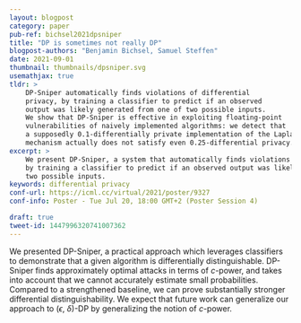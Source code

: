 ```yaml
---
layout: blogpost
category: paper
pub-ref: bichsel2021dpsniper
title: "DP is sometimes not really DP"
blogpost-authors: "Benjamin Bichsel, Samuel Steffen"
date: 2021-09-01
thumbnail: thumbnails/dpsniper.svg
usemathjax: true
tldr: >
    DP-Sniper automatically finds violations of differential 
    privacy, by training a classifier to predict if an observed 
    output was likely generated from one of two possible inputs. 
    We show that DP-Sniper is effective in exploiting floating-point 
    vulnerabilities of naively implemented algorithms: we detect that
    a supposedly 0.1-differentially private implementation of the Laplace
    mechanism actually does not satisfy even 0.25-differential privacy.
excerpt: >
    We present DP-Sniper, a system that automatically finds violations of differential privacy,
    by training a classifier to predict if an observed output was likely generated from one of
    two possible inputs.
keywords: differential privacy
conf-url: https://icml.cc/virtual/2021/poster/9327
conf-info: Poster - Tue Jul 20, 18:00 GMT+2 (Poster Session 4)

draft: true 
tweet-id: 1447996320741007362
---
```


We presented DP-Sniper, a practical approach which leverages classifiers to
demonstrate that a given algorithm is differentially distinguishable. DP-Sniper
finds approximately optimal attacks in terms of $c$-power, and takes into
account that we cannot accurately estimate small probabilities. Compared to a
strengthened baseline, we can prove substantially stronger differential
distinguishability. We expect that future work can generalize our approach to
($\epsilon$, $\delta$)-DP by generalizing the notion of $c$-power.
